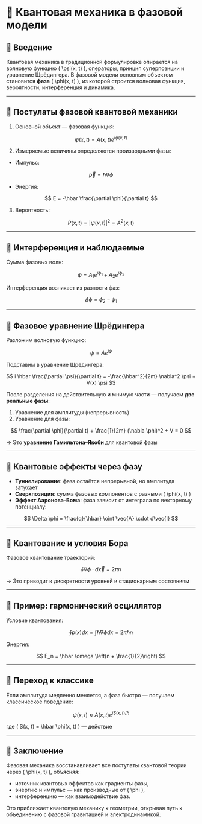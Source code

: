# 📘 Квантовая механика в фазовой модели

## 🔹 Введение

Квантовая механика в традиционной формулировке опирается на волновую функцию \( \psi(x, t) \), операторы, принцип суперпозиции и уравнение Шрёдингера. В фазовой модели основным объектом становится **фаза** \( \phi(x, t) \), из которой строится волновая функция, вероятности, интерференция и динамика.

---

## 🔹 Постулаты фазовой квантовой механики

1. Основной объект — фазовая функция:

$$
\psi(x, t) = A(x, t) e^{i \phi(x, t)}
$$

2. Измеряемые величины определяются производными фазы:

- Импульс:

$$
\vec{p} = \hbar \nabla \phi
$$

- Энергия:

$$
E = -\hbar \frac{\partial \phi}{\partial t}
$$

3. Вероятность:

$$
P(x, t) = |\psi(x, t)|^2 = A^2(x, t)
$$

---

## 🔹 Интерференция и наблюдаемые

Сумма фазовых волн:

$$
\psi = A_1 e^{i \phi_1} + A_2 e^{i \phi_2}
$$

Интерференция возникает из разности фаз:

$$
\Delta \phi = \phi_2 - \phi_1
$$

---

## 🔹 Фазовое уравнение Шрёдингера

Разложим волновую функцию:

$$
\psi = A e^{i \phi}
$$

Подставим в уравнение Шрёдингера:

$$
i \hbar \frac{\partial \psi}{\partial t} = -\frac{\hbar^2}{2m} \nabla^2 \psi + V(x) \psi
$$

После разделения на действительную и мнимую части — получаем **две реальные фазы**:
1. Уравнение для амплитуды (непрерывность)
2. Уравнение для фазы:

$$
\frac{\partial \phi}{\partial t} + \frac{1}{2m} (\nabla \phi)^2 + V = 0
$$

→ Это **уравнение Гамильтона–Якоби** для квантовой фазы

---

## 🔹 Квантовые эффекты через фазу

- **Туннелирование**: фаза остаётся непрерывной, но амплитуда затухает
- **Сверхпозиция**: сумма фазовых компонентов с разными \( \phi(x, t) \)
- **Эффект Ааронова–Бома**: фаза зависит от интеграла по векторному потенциалу:

$$
\Delta \phi = \frac{q}{\hbar} \oint \vec{A} \cdot d\vec{l}
$$

---

## 🔹 Квантование и условия Бора

Фазовое квантование траекторий:

$$
\oint \nabla \phi \cdot d\vec{x} = 2\pi n
$$

→ Это приводит к дискретности уровней и стационарным состояниям

---

## 🔹 Пример: гармонический осциллятор

Условие квантования:

$$
\oint p(x) dx = \int \hbar \nabla \phi dx = 2\pi \hbar n
$$

Энергия:

$$
E_n = \hbar \omega \left(n + \frac{1}{2}\right)
$$

---

## 🔹 Переход к классике

Если амплитуда медленно меняется, а фаза быстро — получаем классическое поведение:

$$
\psi(x, t) \approx A(x, t) e^{i S(x, t)/\hbar}
$$

где \( S(x, t) = \hbar \phi(x, t) \) — действие

---

## 🔹 Заключение

Фазовая механика восстанавливает все постулаты квантовой теории через \( \phi(x, t) \), объясняя:

- источник квантовых эффектов как градиенты фазы,
- энергию и импульс — как производные от \( \phi \),
- интерференцию — как взаимодействие фаз.

Это приближает квантовую механику к геометрии, открывая путь к объединению с фазовой гравитацией и электродинамикой.
